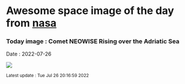 
# Awesome space image of the day from [nasa](https://api.nasa.gov/)

### Today image : Comet NEOWISE Rising over the Adriatic Sea

Date : 2022-07-26


![](https://www.youtube.com/embed/ts0Ek3nLHew?rel=0)

<small>Latest update : Tue Jul 26 20:16:59 2022</small>


